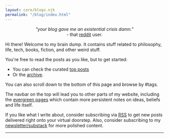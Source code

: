 ```yaml
---
layout: core/blogs.njk
permalink: "/blog/index.html"
---
```

<p align="center">
<em>"your blog gave me an existential crisis damn."</em>
<br>
- that <a href="https://archive.is/msBIv">reddit</a> user.
</p>

Hi there! Welcome to my brain dump. It contains stuff related to philosophy, life, tech, books, fiction, and other weird stuff.

You're free to read the posts as you like, but to get started:
- You can check the curated [top posts](/blog/top/)
- Or the [archive](/blog/archive/).

You can also scroll down to the bottom of this page and browse by #tags. 

The navbar on the top will lead you to other parts of my website, including the [evergreen pages](/pages/) which contain more persistent notes on ideas, beliefs and life itself.

If you like what I write about, consider subscribing via [RSS](/feed.xml) to get new posts delivered right onto your virtual doorstep. Also, consider subscribing to my [newsletter/substack](https://visionoflife.substack.com/) for more polished content. 

<hr>
